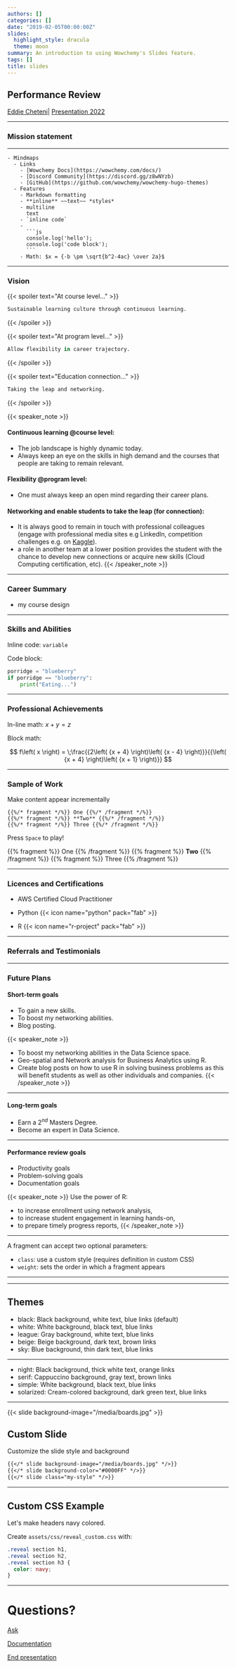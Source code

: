 ```yaml
---
authors: []
categories: []
date: "2019-02-05T00:00:00Z"
slides:
  highlight_style: dracula
  theme: moon
summary: An introduction to using Wowchemy's Slides feature.
tags: []
title: slides
---
```


## Performance Review

[Eddie Cheteni]()\| [Presentation 2022](https://wowchemy.com/docs/content/slides/)

------------------------------------------------------------------------
### Mission statement



---
```markmap
- Mindmaps
  - Links
    - [Wowchemy Docs](https://wowchemy.com/docs/)
    - [Discord Community](https://discord.gg/z8wNYzb)
    - [GitHub](https://github.com/wowchemy/wowchemy-hugo-themes)
  - Features
    - Markdown formatting
    - **inline** ~~text~~ *styles*
    - multiline
      text
    - `inline code`
    -
      ```js
      console.log('hello');
      console.log('code block');
      ```
    - Math: $x = {-b \pm \sqrt{b^2-4ac} \over 2a}$
```


---
### Vision

{{< spoiler text="At course level..." >}}
```r
Sustainable learning culture through continuous learning.
```
{{< /spoiler >}}

{{< spoiler text="At program level..." >}}
```r
Allow flexibility in career trajectory.
```
{{< /spoiler >}}

{{< spoiler text="Education connection..." >}}
```r
Taking the leap and networking.
```
{{< /spoiler >}}

{{< speaker_note >}}
#### **Continuous learning @course level:** 
- The job landscape is highly dynamic today. 
- Always keep an eye on the skills in high demand and the courses that people are taking to remain relevant.
#### **Flexibility @program level:** 
- One must always keep an open mind regarding their career plans.

#### **Networking and enable students to take the leap (for connection):** 
- It is always good to remain in touch with professional colleagues (engage with professional media sites e.g LinkedIn, competition challenges e.g. on [Kaggle](https://www.kaggle.com)).
- a role in another team at a lower position provides the student with the chance to develop new connections or acquire new skills (Cloud Computing certification, etc).
  {{< /speaker_note >}}
  
------------------------------------------------------------------------

### Career Summary

- my course design
---

### Skills and Abilities

Inline code: `variable`

Code block:

``` python
porridge = "blueberry"
if porridge == "blueberry":
    print("Eating...")
```

------------------------------------------------------------------------

### Professional Achievements

In-line math: $x + y = z$

Block math:

$$
f\left( x \right) = \;\frac{{2\left( {x + 4} \right)\left( {x - 4} \right)}}{{\left( {x + 4} \right)\left( {x + 1} \right)}}
$$

------------------------------------------------------------------------

### Sample of Work

Make content appear incrementally

    {{%/* fragment */%}} One {{%/* /fragment */%}}
    {{%/* fragment */%}} **Two** {{%/* /fragment */%}}
    {{%/* fragment */%}} Three {{%/* /fragment */%}}

Press `Space` to play!

{{% fragment %}} One {{% /fragment %}} {{% fragment %}} **Two** {{% /fragment %}} {{% fragment %}} Three {{% /fragment %}}

------------------------------------------------------------------------

### Licences and Certifications

- AWS Certified Cloud Practitioner

- Python {{< icon name="python" pack="fab" >}} 

- R {{< icon name="r-project" pack="fab" >}}

---

### Referrals and Testimonials

------------------------------------------------------------------------

### Future Plans

#### Short-term goals

-   To gain a new skills.
-   To boost my networking abilities.
-   Blog posting.

{{< speaker_note >}}
- To boost my networking abilities in the Data Science space.
- Geo-spatial and Network analysis for Business Analytics using R.
- Create blog posts on how to use R in solving business problems as this will benefit students as well as other individuals and companies. 
  {{< /speaker_note >}}

---

#### Long-term goals

- Earn a $2^{nd}$ Masters Degree.
- Become an expert in Data Science.

---

#### Performance review goals

-   Productivity goals
-   Problem-solving goals
-   Documentation goals

{{< speaker_note >}}
Use the power of R: 
- to increase enrollment using network analysis,
- to increase student engagement in learning hands-on,
- to prepare timely progress reports,
  {{< /speaker_note >}}

---
A fragment can accept two optional parameters:

- `class`: use a custom style (requires definition in custom CSS)
- `weight`: sets the order in which a fragment appears
---

------------------------------------------------------------------------

## Themes

-   black: Black background, white text, blue links (default)
-   white: White background, black text, blue links
-   league: Gray background, white text, blue links
-   beige: Beige background, dark text, brown links
-   sky: Blue background, thin dark text, blue links

------------------------------------------------------------------------

-   night: Black background, thick white text, orange links
-   serif: Cappuccino background, gray text, brown links
-   simple: White background, black text, blue links
-   solarized: Cream-colored background, dark green text, blue links

------------------------------------------------------------------------

{{< slide background-image="/media/boards.jpg" >}}

## Custom Slide

Customize the slide style and background

``` markdown
{{</* slide background-image="/media/boards.jpg" */>}}
{{</* slide background-color="#0000FF" */>}}
{{</* slide class="my-style" */>}}
```

------------------------------------------------------------------------

## Custom CSS Example

Let's make headers navy colored.

Create `assets/css/reveal_custom.css` with:

``` css
.reveal section h1,
.reveal section h2,
.reveal section h3 {
  color: navy;
}
```

------------------------------------------------------------------------

# Questions?

[Ask](https://discord.gg/z8wNYzb)

[Documentation](https://wowchemy.com/docs/content/slides/)

[End presentation](/#about/)
